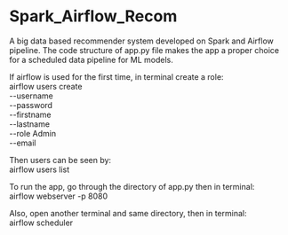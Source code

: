 # Spark_Airflow_Recom
A big data based recommender system developed on Spark and Airflow pipeline. The code structure of app.py file makes the app a proper choice for a scheduled data pipeline for ML models. 


If airflow is used for the first time, in terminal create a role:
<br>airflow users create \
    --username <USERNAME> \
    --password <PASSWORD> \
    --firstname <FIRSTNAME> \
    --lastname <LASTNAME> \
    --role Admin \
    --email <EMAIL>
    
Then users can be seen by:
<br>airflow users list

To run the app, go through the directory of app.py then in terminal:
<br>airflow webserver -p 8080

Also, open another terminal and same directory, then in terminal:
<br>airflow scheduler
